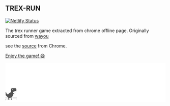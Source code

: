 ## TREX-RUN
[![Netlify Status](https://api.netlify.com/api/v1/badges/3a9910f6-c705-4c9f-a5d2-8c9b7d162c30/deploy-status)](https://app.netlify.com/sites/trex-run/deploys)

The trex runner game extracted from chrome offline page. Originally sourced from [wayou](https://github.com/wayou/t-rex-runner)

see the [source](https://cs.chromium.org/chromium/src/components/neterror/resources/offline.js?q=t-rex+package:%5Echromium$&dr=C&l=7) from Chrome.


[Enjoy the game! :smile: ](http://trex-run.netlify.com)

![The original game](assets/screenshot.gif)

